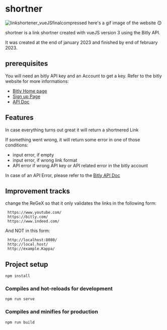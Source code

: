 # shortner
![linkshortener_vueJSfinalcompressed](https://user-images.githubusercontent.com/59767843/221048760-1dc420aa-288e-48ad-a1d0-744505852cba.gif)
here's a gif image of the website 😊

shortner is a link shortner created with vueJS version 3 using the Bitly API.

It was created at the end of january 2023 and finished by end of february 2023.

## prerequisites
You will need an bitly API key and an Account to get a key. Refer to the bitly website for more informations:

- [Bitly Home page](https://bitly.com/ "Bitly Home Page")
- [Sign up Page](https://bitly.com/a/sign_up/ "Sign up page Bitly")
- [API Doc](https://dev.bitly.com/ "Bitly API Documentation 4.0.0")


## Features
In case everything turns out great it will return a shortnered Link

If something went wrong, it will return some error in one of those conditions: 
- input error, if empty
- input error, if wrong link format
- API error if wrong API key or API related error in the bitly account

In case of an API Error, please refer to the [Bitly API Doc](https://dev.bitly.com/ "API Documentation 4.0.0")

## Improvement tracks
change the ReGeX so that it only validates the links in the following form:
```
 https://www.youtube.com/
 https://bitly.com/
 https://www.indeed.com/
```
And NOT in this form:
```
 http://localhost:8080/
 http://local.host/
 http://example.Kappa/
```

## Project setup

```
npm install
```

### Compiles and hot-reloads for development
```
npm run serve
```

### Compiles and minifies for production
```
npm run build
```
